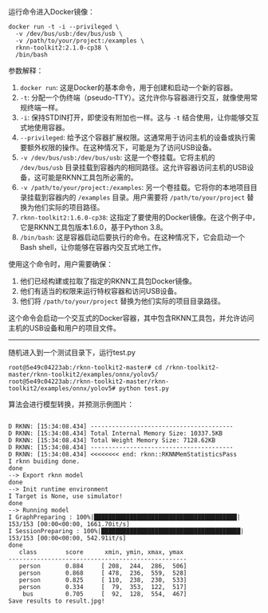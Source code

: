 
运行命令进入Docker镜像：
```shell
docker run -t -i --privileged \
  -v /dev/bus/usb:/dev/bus/usb \
  -v /path/to/your/project:/examples \
  rknn-toolkit2:2.1.0-cp38 \
  /bin/bash
```

参数解释：
1. `docker run`: 这是Docker的基本命令，用于创建和启动一个新的容器。
2. `-t`: 分配一个伪终端（pseudo-TTY）。这允许你与容器进行交互，就像使用常规终端一样。
3. `-i`: 保持STDIN打开，即使没有附加也一样。这与 `-t` 结合使用，让你能够交互式地使用容器。
4. `--privileged`: 给予这个容器扩展权限。这通常用于访问主机的设备或执行需要额外权限的操作。在这种情况下，可能是为了访问USB设备。
5. `-v /dev/bus/usb:/dev/bus/usb`: 这是一个卷挂载。它将主机的 `/dev/bus/usb` 目录挂载到容器内的相同路径。这允许容器访问主机的USB设备，这可能是RKNN工具包所必需的。
6. `-v /path/to/your/project:/examples`: 另一个卷挂载。它将你的本地项目目录挂载到容器内的 `/examples` 目录。用户需要将 `/path/to/your/project` 替换为他们实际的项目路径。
7. `rknn-toolkit2:1.6.0-cp38`: 这指定了要使用的Docker镜像。在这个例子中，它是RKNN工具包版本1.6.0，基于Python 3.8。
8. `/bin/bash`: 这是容器启动后要执行的命令。在这种情况下，它会启动一个Bash shell，让你能够在容器内交互式地工作。

使用这个命令时，用户需要确保：

1. 他们已经构建或拉取了指定的RKNN工具包Docker镜像。
2. 他们有适当的权限来运行特权容器和访问USB设备。
3. 他们将 `/path/to/your/project` 替换为他们实际的项目目录路径。

这个命令会启动一个交互式的Docker容器，其中包含RKNN工具包，并允许访问主机的USB设备和用户的项目文件。


---
随机进入到一个测试目录下，运行test.py
```shell
root@5e49c04223ab:/rknn-toolkit2-master# cd /rknn-toolkit2-master/rknn-toolkit2/examples/onnx/yolov5/
root@5e49c04223ab:/rknn-toolkit2-master/rknn-toolkit2/examples/onnx/yolov5# python test.py 
```

算法会进行模型转换，并预测示例图片：
```shell

D RKNN: [15:34:08.434] ----------------------------------------
D RKNN: [15:34:08.434] Total Internal Memory Size: 10337.5KB
D RKNN: [15:34:08.434] Total Weight Memory Size: 7128.62KB
D RKNN: [15:34:08.434] ----------------------------------------
D RKNN: [15:34:08.434] <<<<<<<< end: rknn::RKNNMemStatisticsPass
I rknn buiding done.
done
--> Export rknn model
done
--> Init runtime environment
I Target is None, use simulator!
done
--> Running model
I GraphPreparing : 100%|████████████████████████████████████████| 153/153 [00:00<00:00, 1661.70it/s]
I SessionPreparing : 100%|███████████████████████████████████████| 153/153 [00:00<00:00, 542.91it/s]
done
   class        score      xmin, ymin, xmax, ymax
--------------------------------------------------
   person       0.884     [ 208,  244,  286,  506]
   person       0.868     [ 478,  236,  559,  528]
   person       0.825     [ 110,  238,  230,  533]
   person       0.334     [  79,  353,  122,  517]
    bus         0.705     [  92,  128,  554,  467]
Save results to result.jpg!
```
